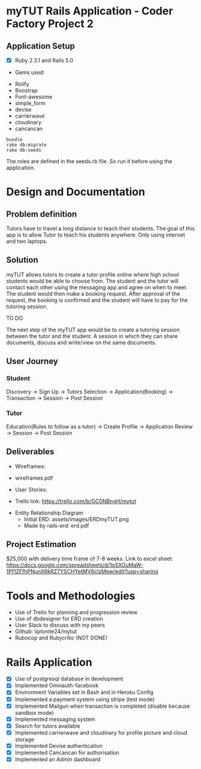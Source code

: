 # myTUT Rails Application - Coder Factory Project 2

## Application Setup

- [x] Ruby 2.3.1 and Rails 5.0
- Gems used:
* Rolify
* Boostrap
* Font-awesome
* simple_form
* devise
* carrierwave
* cloudinary
* cancancan

```
bundle
rake db:migrate
rake db:seeds
```
The roles are defined in the seeds.rb file. So run it before using the application.

# Design and Documentation

## Problem definition

Tutors have to travel a long distance to teach their students.
The goal of this app is to allow Tutor to teach his students anywhere. Only
using internet and two laptops.

## Solution

myTUT allows tutors to create a tutor profile online where high school students
would be able to choose from. The student and the tutor will contact each other
using the messaging app and agree on when to meet. The student would then make
a booking request. After approval of the request, the booking is confirmed and
the student will have to pay for the tutoring session.

TO DO

The next step of the myTUT app would be to create a tutoring session between the
tutor and the student. A session in which they can share documents, discuss and
write/view on the same documents.

## User Journey

### Student

Discovery -> Sign Up -> Tutors Selection -> Application(Booking) -> Transaction
-> Session -> Post Session

### Tutor

Education(Rules to follow as a tutor) -> Create Profile -> Application Review
-> Session -> Post Session

## Deliverables

- Wireframes:
* wireframes.pdf

- User Stories:
* Trello link: https://trello.com/b/GC0NBngH/mytut

- Entity Relationship Diagram
  * Initial ERD: assets/images/ERDmyTUT.png
  * Made by rails-erd: erd.pdf

## Project Estimation

$25,000 with delivery time frame of 7-8 weeks.
Link to excel sheet: https://docs.google.com/spreadsheets/d/1qSXGuMaW-1Pf1ZFfhPNunX6kRZ7YSCHYetMV6clzMew/edit?usp=sharing

# Tools and Methodologies

* Use of Trello for planning and progression review
* Use of dbdesigner for ERD creation
* User Slack to discuss with my peers
* Github: liptonite24/mytut
* Rubocop and Rubycritic (NOT DONE)

# Rails Application

- [x] Use of postgresql database in development
- [x] Implemented Omniauth-facebook
- [x] Environment Variables set in Bash and in Heroku Config
- [x] Implemented a payment system using stripe (test mode)
- [x] Implemented Mailgun when transaction is completed (disable because sandbox mode)
- [x] Implemented messaging system
- [x] Search for tutors available
- [x] Implemented carrierwave and cloudinary for profile picture and cloud storage
- [x] Implemented Devise authentication
- [x] Implemented Cancancan for authorisation
- [x] Implemented an Admin dashboard
